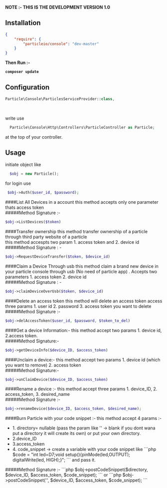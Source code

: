 <b>NOTE :- THIS IS THE DEVELOPMENT VERSION 1.0</b><br>

## Installation 

```json
{
    "require": {
        "particleio/console": "dev-master"
    }
}
```
<b> Then Run :-
  ```bash 
  composer update 
  ```
</b>

## Configuration 

```php 
Particle\Console\ParticlesServiceProvider::class,
``` 
<br> 

write  use 
```php 
  Particle\Console\Http\Controllers\ParticleController as Particle;
```  
at the top of your controller. <br> 


## Usage 
initiate object  like 
```php 
  $obj = new Particle();
``` 
for login use 
```php 
 $obj->Auth($user_id, $password);
```
####List All Devices in a account
this method accepts only one parameter thats access token<br>
#####Method Signature :-
```php
$obj->ListDevices($token)
```
####Transfer ownership
this method transfer ownership of a particle through third party website of a particle<br/>
this method accespts two param 1. access token and 2. device id <br/>
#####Method Signature : - 
```php
$obj->RequestDeviceTransfer($token, $device_id)
```
####Claim a Device Through usb
this method claim a brand new device in your particle console through usb (No need of particle app) . Accepts two parameters 1. access token 2. device id<br>
#####Method Signature : -
```php
$obj->claimDeviceOverUsb($token, $device_id)
```
####Delete an access token
this method will delete an access token access three params 1. user id 2. password 3. access token you want to delete<br/>
#####Method Signature :-
```php
$obj->delAccessToken($user_id, $password, $token_to_del) 
```
####Get a device Information:-
this method accept two params  1. device id, 2.access token.<br/>
#####Method Signature:-
```php
$obj->getDeviceInfo($device_ID, $access_token)
```
####Unclaim a device:-
this method accept two params 1. device id (which you want to remove) 2. access token <br/>
#####Method Signature:-
```php
$obj->unClaimDevice($device_ID, $access_token)
```
####Rename a device :-
this method accept three params 1. device_ID, 2. access_token, 3. desired_name <br/>
#####Method Signature :-
```php
$obj->renameDevice($device_ID, $access_token, $desired_name);
```
####Burn Particle with your code snippet :-
this method accept 4 params :- 
<ul>
	<li>
		1. directory= nullable (pass the param like '' -> blank if you dont wana put a directory it will create its own)
		or put your own directory.
	</li>
	<li>
		2.device_ID
	</li>
	<li>
		3.access_token
	</li>
	<li>
		4. code_snippet -> create a variable with your code snippet like 
		```php
			$code = "int led=D7;void setup(){pinMode(led,OUTPUT); digitalWrite(led, HIGH);}";
		```
		and pass it.
	</li>
</ul>
#####Method Signature :-
```php
$obj->postCodeSnippet($directory, $device_ID, $access_token, $code_snippet);
```
or
```php
$obj->postCodeSnippet('', $device_ID, $access_token, $code_snippet);
```